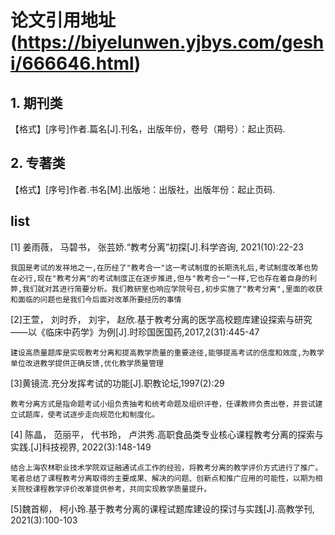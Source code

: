 # 论文引用地址(https://biyelunwen.yjbys.com/geshi/666646.html)
## 1. 期刊类
【格式】[序号]作者.篇名[J].刊名，出版年份，卷号（期号）：起止页码.
## 2. 专著类
【格式】[序号]作者.书名[M].出版地：出版社，出版年份：起止页码.

## list


[1] 姜雨薇， 马碧书， 张芸娇.“教考分离”初探[J].科学咨询, 2021(10):22-23
```
我国是考试的发祥地之一,在历经了"教考合一"这一考试制度的长期洗礼后,考试制度改革也势在必行,现在"教考分离"的考试制度正在逐步推进,但与"教考合一"一样,它也存在着自身的利弊,我们就对其进行简要分析。我们教研室也响应学院号召,初步实施了"教考分离",里面的收获和面临的问题也是我们今后面对改革所要经历的事情
```
[2]王萱， 刘时乔， 刘宇， 赵欣.基于教考分离的医学高校题库建设探索与研究——以《临床中药学》为例[J].时珍国医国药,2017,2(31):445-47
```
建设高质量题库是实现教考分离和提高教学质量的重要途径,能够提高考试的信度和效度,为教学单位改进教学提供正确反馈,优化教学质量管理
```
[3]黄镜流.充分发挥考试的功能[J].职教论坛,1997(2):29
```
教考分离方式是指命题考试小组负责抽考和统考命题及组织评卷，任课教师负责出卷，并尝试建立试题库，使考试逐步走向规范化和制度化。
```
[4] 陈晶， 范丽平， 代书玲， 卢洪秀.高职食品类专业核心课程教考分离的探索与实践.[J]科技视界, 2022(3):148-149
```
结合上海农林职业技术学院双证融通试点工作的经验，将教考分离的教学评价方式进行了推广。笔者总结了课程教考分离取得的主要成果、解决的问题、创新点和推广应用的可能性，以期为相关院校课程教学评价改革提供参考，共同实现教学质量提升。
```
[5]魏首柳， 柯小玲.基于教考分离的课程试题库建设的探讨与实践[J].高教学刊, 2021(3):100-103